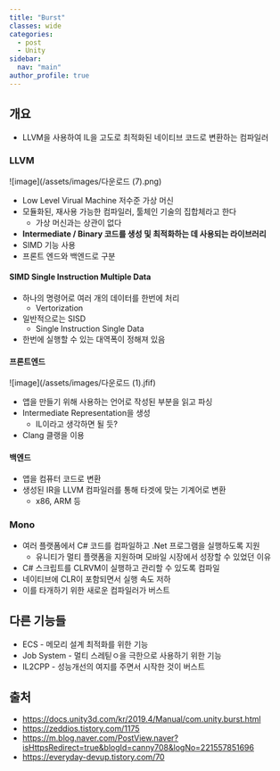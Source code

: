 ```yaml
---
title: "Burst"
classes: wide
categories: 
  - post
  - Unity
sidebar:
  nav: "main"
author_profile: true
---
```


## 개요
* LLVM을 사용하여 IL을 고도로 최적화된 네이티브 코드로 변환하는 컴파일러

### LLVM 
![image](/assets/images/다운로드 (7).png)
* Low Level Virual Machine 저수준 가상 머신
* 모듈화된, 재사용 가능한 컴파일러, 툴체인 기술의 집합체라고 한다
  * 가상 머신과는 상관이 없다
* **Intermediate / Binary 코드를 생성 및 최적화하는 데 사용되는 라이브러리**
* SIMD 기능 사용
* 프론트 엔드와 백엔드로 구분

#### SIMD Single Instruction Multiple Data 
* 하나의 명령어로 여러 개의 데이터를 한번에 처리
  * Vertorization
* 일반적으로는 SISD 
  * Single Instruction Single Data
* 한번에 실행할 수 있는 대역폭이 정해져 있음

#### 프론트엔드

![image](/assets/images/다운로드 (1).jfif)

* 앱을 만들기 위해 사용하는 언어로 작성된 부분을 읽고 파싱
* Intermediate Representation을 생성
  * IL이라고 생각하면 될 듯?
* Clang 클랭을 이용

#### 백엔드
* 앱을 컴퓨터 코드로 변환
* 생성된 IR을 LLVM 컴파일러를 통해 타겟에 맞는 기계어로 변환
  * x86, ARM 등

### Mono
* 여러 플랫폼에서 C# 코드를 컴파일하고 .Net 프로그램을 실행하도록 지원
  * 유니티가 멀티 플랫폼을 지원하며 모바일 시장에서 성장할 수 있었던 이유
* C# 스크립트를 CLRVM이 실행하고 관리할 수 있도록 컴파일
* 네이티브에 CLR이 포함되면서 실행 속도 저하
* 이를 타개하기 위한 새로운 컴파일러가 버스트

## 다른 기능들
* ECS - 메모리 설계 최적화를 위한 기능
* Job System - 멀티 스레틷ㅇ을 극한으로 사용하기 위한 기능
* IL2CPP - 성능개선의 여지를 주면서 시작한 것이 버스트

## 출처
* <https://docs.unity3d.com/kr/2019.4/Manual/com.unity.burst.html>
* <https://zeddios.tistory.com/1175>
* <https://m.blog.naver.com/PostView.naver?isHttpsRedirect=true&blogId=canny708&logNo=221557851696>
* <https://everyday-devup.tistory.com/70>